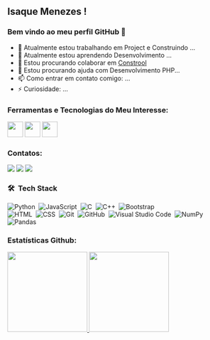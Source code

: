 ## Isaque Menezes ! 
### Bem vindo ao meu perfil GitHub 👋

- 🔭 Atualmente estou trabalhando em Project e Construindo ...
- 🌱 Atualmente estou aprendendo Desenvolvimento ...
- 👯 Estou procurando colaborar em [Constrool](http://constrol.com)
- 🤔 Estou procurando ajuda com Desenvolvimento PHP...
- 📫 Como entrar em contato comigo: ...
- ⚡ Curiosidade: ...

### Ferramentas e Tecnologias do Meu Interesse: 
<div> 
<img src="https://cdn.jsdelivr.net/gh/devicons/devicon/icons/git/git-original.svg" width="35" height="35"/>
<img src="https://cdn.jsdelivr.net/gh/devicons/devicon/icons/java/java-original.svg" width="35" height="35"/>
<img src="https://cdn.jsdelivr.net/gh/devicons/devicon/icons/linux/linux-original.svg" width="35" height="35"/>
</div>

### Contatos:

<div>
<a href="https://instagram.com/seu-usuário-instagram-aqui" target="_blank"><img src="https://img.shields.io/badge/-Instagram-%23E4405F?style=for-the-badge&logo=instagram&logoColor=white" target="_blank"></a>
<a href = "mailto:isaquemeneze@gmail.com"><img src="https://img.shields.io/badge/Gmail-D14836?style=for-the-badge&logo=gmail&logoColor=white" target="_blank"></a>
<a href="https://www.linkedin.com/in/isaquemenezes/" target="_blank"><img src="https://img.shields.io/badge/-LinkedIn-%230077B5?style=for-the-badge&logo=linkedin&logoColor=white" target="_blank"></a>   
</div>

### 🛠 &nbsp;Tech Stack

![Python](https://img.shields.io/badge/-Python-05122A?style=flat&logo=python)&nbsp;
![JavaScript](https://img.shields.io/badge/-JavaScript-05122A?style=flat&logo=javascript)&nbsp;
![C](https://img.shields.io/badge/-C-05122A?style=flat&logo=C&logoColor=A8B9CC)&nbsp;
![C++](https://img.shields.io/badge/-C++-05122A?style=flat&logo=C%2B%2B&logoColor=00599C)&nbsp;
![Bootstrap](https://img.shields.io/badge/-Bootstrap-05122A?style=flat&logo=bootstrap&logoColor=563D7C)\
![HTML](https://img.shields.io/badge/-HTML-05122A?style=flat&logo=HTML5)&nbsp;
![CSS](https://img.shields.io/badge/-CSS-05122A?style=flat&logo=CSS3&logoColor=1572B6)&nbsp;
![Git](https://img.shields.io/badge/-Git-05122A?style=flat&logo=git)&nbsp;
![GitHub](https://img.shields.io/badge/-GitHub-05122A?style=flat&logo=github)&nbsp;
![Visual Studio Code](https://img.shields.io/badge/-Visual%20Studio%20Code-05122A?style=flat&logo=visual-studio-code&logoColor=007ACC)&nbsp;
![NumPy](https://img.shields.io/badge/numpy%20-%23013243.svg?&style=flat&logo=numpy&logoColor=white)&nbsp;
![Pandas](https://img.shields.io/badge/pandas%20-%23150458.svg?&style=flat&logo=pandas&logoColor=white)&nbsp;



### Estatísticas Github:
<div>
<a href="https://github.com/isaquemenezes">
<img height="180em" src="https://github-readme-stats.vercel.app/api/top-langs/?username=isaquemenezes&layout=compact&langs_count=7&theme=dracula"/>
<img height="180em" src="https://github-readme-stats.vercel.app/api?username=isaquemenezes&show_icons=true&theme=dracula&include_all_commits=true&count_private=true"/>
</div>

